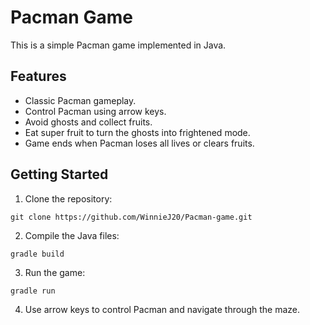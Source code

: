 # Pacman Game

This is a simple Pacman game implemented in Java.

## Features

- Classic Pacman gameplay.
- Control Pacman using arrow keys.
- Avoid ghosts and collect fruits.
- Eat super fruit to turn the ghosts into frightened mode.
- Game ends when Pacman loses all lives or clears fruits.

## Getting Started

1. Clone the repository:
```
git clone https://github.com/WinnieJ20/Pacman-game.git
```
2. Compile the Java files:
```
gradle build
```
3. Run the game:
```
gradle run
```
4. Use arrow keys to control Pacman and navigate through the maze.

